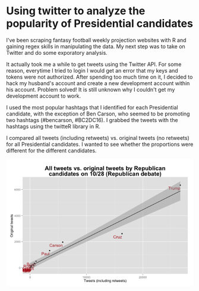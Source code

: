 # Using twitter to analyze the popularity of Presidential candidates

I've been scraping fantasy football weekly projection websites with R and gaining regex skills in manipulating the data.  My next step was to take on Twitter and do some exporatory analysis.

It actually took me a while to get tweets using the Twitter API.  For some reason, everytime I tried to login I would get an error that my keys and tokens were not authorized.  After spending too much time on it, I decided to hack my husband's account and create a new development account within his account.  Problem solved!  It is still unknown why I couldn't get my development account to work.

I used the most popular hashtags that I identified for each Presidential candidate, with the exception of Ben Carson, who seemed to be promoting two hashtags (#bencarson, #BC2DC16).  I grabbed the tweets with the hashtags using the twitteR library in R.

I compared all tweets (including retweets) vs. original tweets (no retweets) for all Presidential candidates.  I wanted to see whether the proportions were different for the different candidates.

![Tweets](https://github.com/kimkraunz/twitter_elections_analysis/blob/master/Tweet_vs_retweet.png)
